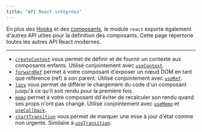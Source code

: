 ```yaml
---
title: "API React intégrées"
---
```


<Intro>

En plus des [Hooks](/reference/react) et des [composants](/reference/react/components), le module `react` exporte également d'autres API utiles pour la définition des composants. Cette page répertorie toutes les autres API React modernes.


</Intro>

---

- [`createContext`](/reference/react/createContext) vous permet de définir et de fournir un contexte aux composants enfants. Utilisé conjointement avec [`useContext`](/reference/react/useContext).
- [`forwardRef`](/reference/react/forwardRef) permet à votre composant d'exposer un nœud DOM en tant que référence (ref) à son parent. Utilisé conjointement avec [`useRef`](/reference/react/useRef).
- [`lazy`](/reference/react/lazy) vous permet de différer le chargement du code d'un composant jusqu'à ce qu'il soit rendu pour la première fois.
- [`memo`](/reference/react/memo) permet à votre composant dd'éviter de recalculer son rendu quand ses props n'ont pas changé. Utilisé conjointement avec [`useMemo`](/reference/react/useMemo) et [`useCallback`](/reference/react/useCallback).
- [`startTransition`](/reference/react/startTransition) vous permet de marquer une mise à jour d'état comme non urgente. Similaire à [`useTransition`](/reference/react/useTransition).

